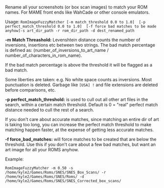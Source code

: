 Rename all your screenshots (or box scan images) to match your ROM names. For MAME front ends like WahCade or other console emulators.

Usage: `RomImageFuzzyMatcher [-m match_threshold 0.0 to 1.0]  [-p perfect_match_threshold 0.0 to 1.0]  [-f force bad matches to be made anyhow]-s art_dir_path -r rom_dir_path -d dest_renamed_path`

**-m Match Threashold:**  Levenshtein distance counts the number of inversions, insertions etc between two strings.  The bad match percentage is defined as:  (number\_of\_inversions\_to\_art\_name / number\_of\_characters\_in\_rom\_name).

If the bad match percentage is above the threshold it will be flagged as a bad match.

Some liberties are taken: e.g. No white space counts as inversions.  Most punctuation is deleted.  Garbage like `[USA] !` and file extensions are deleted before comparisons, etc.


**-p perfect\_match\_threshold:** is used to cull out all other art files in the search, within a certain match threshold. Default is 0 = "real" perfect match distance needed to cull the rest of a search.

If you don't care about accurate matches, since matching an entire dir of art is taking too long, you can increase the perfect match threshold to make matching happen faster, at the expense of getting less accurate matches.

**-f force\_bad\_matches:** will force matches to be created that are below the threshold.  Use this if you don't care about a few bad matches, but want an art image for all your ROMS anyhow.

Example:

`RomImageFuzzyMatcher -m 0.50 -s /home/kyle2/Games/Roms/SNES/SNES_Box_Scans/ -r /home/kyle2/Games/Roms/SNES/Roms/ -d /home/kyle2/Games/Roms/SNES/SNES_Corrected_box_scans/`